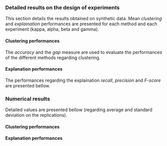 ### Detailed results on the design of experiments

This section details the results obtained on synthetic data. Mean *clustering* and *explaination* performances are presented for each method and each experiment (kappa, alpha, beta and gamma).

[//]: # (section)

#### Clustering performances

The *accuracy* and the *gap* measure are used to evaluate the performances of the different methods regarding clustering.

[//]: # (section)

#### Explanation performances

The performances regarding the explaination *recall*, *precision* and *F-score* are presented bellow.

[//]: # (section)

### Numerical results
Detailed values are presented bellow (regarding average and standard deviation on the replications).

[//]: # (section)

#### Clustering performances

[//]: # (section)

#### Explanation performances
